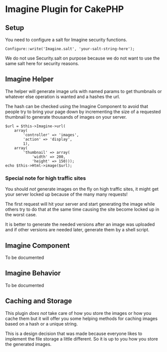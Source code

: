 # Imagine Plugin for CakePHP #

## Setup ##

You need to configure a salt for Imagine security functions.

	Configure::write('Imagine.salt', 'your-salt-string-here');

We do not use Security.salt on purpose because we do not want to use the same salt here for security reasons.

## Imagine Helper ##

The helper will generate image urls with named params to get thumbnails or whatever else operation is wanted and a hashes the url.

The hash can be checked using the Imagine Component to avoid that people try to bring your page down by incrementing the size of a requested thumbnail to generate thousands of images on your server.

	$url = $this->Imagine->url(
		array(
			'controller' => 'images',
			'action' => 'display',
			1),
		array(
			'thumbnail' => array(
				'width' => 200,
				'height' => 150)));
	echo $this->Html->image($url);

### Special note for high traffic sites ###

You should *not* generate images on the fly on high traffic sites, it might get your server locked up because of the many many requests!

The first request will hit your server and start generating the image while others try to do that at the same time causing the site become locked up in the worst case.

It is better to generate the needed versions after an image was uploaded and if other versions are needed later, generate them by a shell script.

## Imagine Component ##

To be documented

## Imagine Behavior ##

To be documented

## Caching and Storage ##

This plugin *does not* take care of how you store the images or how you cache them but it will offer you some helping methods for caching images based on a hash or a unique string.

This is a design decision that was made because everyone likes to implement the file storage a little different. So it is up to you how you store the generated images.